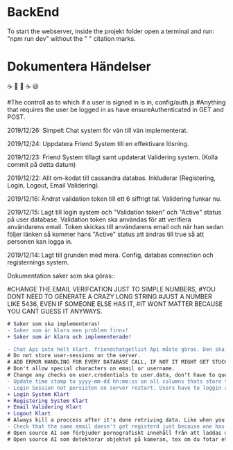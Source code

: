 # BackEnd
To start the webserver, inside the projekt folder open a terminal and run: "npm run dev" without the " " citation marks.


# Dokumentera Händelser
:coffee: :pizza: :pizza: :coffee: :smiley: 

#The controll as to which if a user is signed in is in, config/auth.js
#Anything that requires the user be logged in as have ensureAuthenticated in GET and POST.

2019/12/26: Simpelt Chat system för vän till vän implementerat.

2019/12/24: Uppdatera Friend System till en effektivare lösning.

2019/12/23: Friend System tillagt samt updaterat Validering system. (Kolla commit på detta datum)

2019/12/22: Allt om-kodat till cassandra databas. Inkluderar (Registering, Login, Logout, Email Validering).

2019/12/16: Ändrat validation token till ett 6 siffrigt tal. Validering funkar nu.

2019/12/15: Lagt till login system och "Validation token" och "Active" status på user database. Validation token ska användas för att verifiera användarens email. Token skickas till användarens email och när han sedan följer länken så kommer hans "Active" status att ändras till true så att personen kan logga in.

2019/12/14: Lagt till grunden med mera. Config, databas connection och registernings system.

Dokumentation saker som ska göras::

#CHANGE THE EMAIL VERIFCATION JUST TO SIMPLE NUMBERS, 
#YOU DONT NEED TO GENERATE A CRAZY LONG STRING
#JUST A NUMBER LIKE 5436, EVEN IF SOMEONE ELSE HAS IT,
#IT WONT MATTER BECAUSE YOU CANT GUESS IT ANYWAYS.

```diff
# Saker som ska implementeras!
- Saker som är klara men problem finns!
+ Saker som är klara och implementerade!

- Chat Api inte helt klart. friendchatgetlist Api måste göras. Den ska hämta en lista på vän-chattar du har. Så att man sedan kan välja.
# Do not store user-sessions on the server.
# ADD ERROR HANDLING FOR EVERY DATABASE CALL, IF NOT IT MIGHT GET STUCK.
# Don't allow special characters on email or username.
# Change any checks on user.credentials to user.data, don't have to query their login to check if user exists for safety purposes.
- Update time stamp to yyyy-mm-dd hh:mm:ss on all columns thats store timestamps
- Login Session not persisten on server restart. Users have to loggin again after a restart. Save the session in database.
+ Login System Klart
+ Registering System Klart
+ Email Validering Klart
+ Logout Klart
# Always kill a proccess after it's done retriving data. Like when you retrieve a chat, you dont have to keep the connection up. You re-establish when needed.
- Check that the same email doesn't get registerd just because one has uppercase and the other one lowercase, same goes for username
# Open source AI som förbjuder pornografiskt innehåll från att laddas upp.
# Open source AI som detekterar objektet på kameran, tex om du fotar ett headset "Så ska den sätta den automatiskt på headset samt färg"
```
